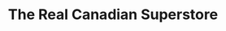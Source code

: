 ---
title: "The Real Canadian Superstore"
url: /vancouver/the-real-canadian-superstore/
shop: supermarket
---